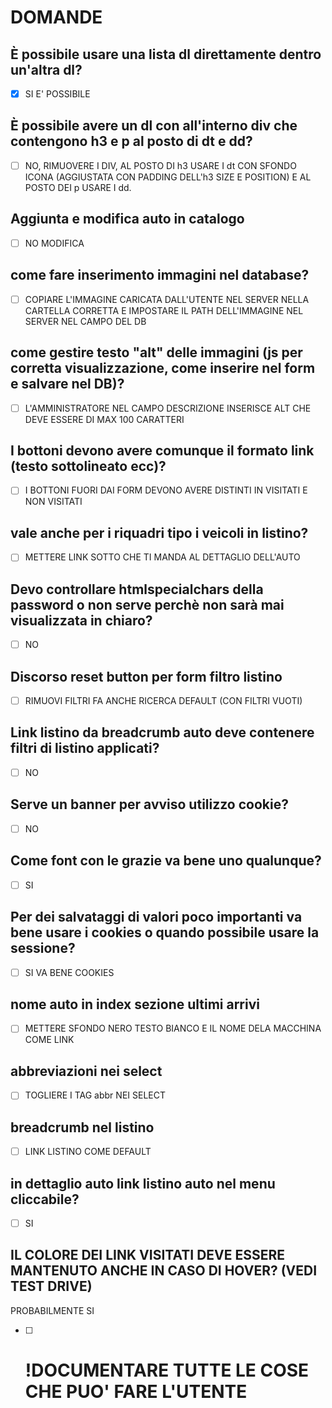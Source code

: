 # DOMANDE

## È possibile usare una lista dl direttamente dentro un'altra dl? 
- [x] SI E' POSSIBILE

## È possibile avere un dl con all'interno div che contengono h3 e p al posto di dt e dd?
- [ ] NO, RIMUOVERE I DIV, AL POSTO DI h3 USARE I dt CON SFONDO ICONA (AGGIUSTATA CON PADDING DELL'h3 SIZE E POSITION) E AL POSTO DEI p USARE I dd.

## Aggiunta e modifica auto in catalogo
- [ ] NO MODIFICA

## come fare inserimento immagini nel database?
- [ ] COPIARE L'IMMAGINE CARICATA DALL'UTENTE NEL SERVER NELLA CARTELLA CORRETTA E IMPOSTARE IL PATH DELL'IMMAGINE NEL SERVER NEL CAMPO DEL DB

## come gestire testo "alt" delle immagini (js per corretta visualizzazione, come inserire nel form e salvare nel DB)?
- [ ] L'AMMINISTRATORE NEL CAMPO DESCRIZIONE INSERISCE ALT CHE DEVE ESSERE DI MAX 100 CARATTERI

## I bottoni devono avere comunque il formato link (testo sottolineato ecc)?
- [ ] I BOTTONI FUORI DAI FORM DEVONO AVERE DISTINTI IN VISITATI E NON VISITATI

## vale anche per i riquadri tipo i veicoli in listino?
- [ ] METTERE LINK SOTTO CHE TI MANDA AL DETTAGLIO DELL'AUTO

## Devo controllare htmlspecialchars della password o non serve perchè non sarà mai visualizzata in chiaro?
- [ ] NO

## Discorso reset button per form filtro listino
- [ ] RIMUOVI FILTRI FA ANCHE RICERCA DEFAULT (CON FILTRI VUOTI)

## Link listino da breadcrumb auto deve contenere filtri di listino applicati?
- [ ] NO

## Serve un banner per avviso utilizzo cookie?
- [ ] NO

## Come font con le grazie va bene uno qualunque?
- [ ] SI

## Per dei salvataggi di valori poco importanti va bene usare i cookies o quando possibile usare la sessione?
- [ ] SI VA BENE COOKIES

## nome auto in index sezione ultimi arrivi
- [ ] METTERE SFONDO NERO TESTO BIANCO E IL NOME DELA MACCHINA COME LINK

## abbreviazioni nei select
- [ ] TOGLIERE I TAG abbr NEI SELECT

## breadcrumb nel listino
- [ ] LINK LISTINO COME DEFAULT

## in dettaglio auto link listino auto nel menu cliccabile?
- [ ] SI

## IL COLORE DEI LINK VISITATI DEVE ESSERE MANTENUTO ANCHE IN CASO DI HOVER? (VEDI TEST DRIVE)
PROBABILMENTE SI

- [ ] # !DOCUMENTARE TUTTE LE COSE CHE PUO' FARE L'UTENTE
